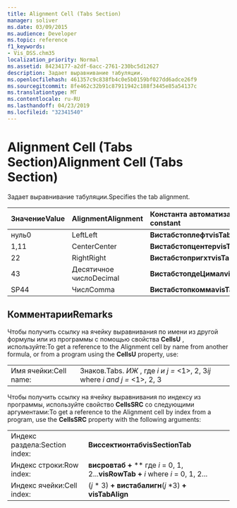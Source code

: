 ```yaml
---
title: Alignment Cell (Tabs Section)
manager: soliver
ms.date: 03/09/2015
ms.audience: Developer
ms.topic: reference
f1_keywords:
- Vis_DSS.chm35
localization_priority: Normal
ms.assetid: 84234177-a2df-6acc-2761-230bc5d12627
description: Задает выравнивание табуляции.
ms.openlocfilehash: 461357c9c838fb4c0e5b0159bf027dd6adce26f9
ms.sourcegitcommit: 8fe462c32b91c87911942c188f3445e85a54137c
ms.translationtype: MT
ms.contentlocale: ru-RU
ms.lasthandoff: 04/23/2019
ms.locfileid: "32341540"
---
```

# <a name="alignment-cell-tabs-section"></a><span data-ttu-id="f6cc7-103">Alignment Cell (Tabs Section)</span><span class="sxs-lookup"><span data-stu-id="f6cc7-103">Alignment Cell (Tabs Section)</span></span>

<span data-ttu-id="f6cc7-104">Задает выравнивание табуляции.</span><span class="sxs-lookup"><span data-stu-id="f6cc7-104">Specifies the tab alignment.</span></span>
  
|<span data-ttu-id="f6cc7-105">**Значение**</span><span class="sxs-lookup"><span data-stu-id="f6cc7-105">**Value**</span></span>|<span data-ttu-id="f6cc7-106">**Alignment**</span><span class="sxs-lookup"><span data-stu-id="f6cc7-106">**Alignment**</span></span>|<span data-ttu-id="f6cc7-107">**Константа автоматизации**</span><span class="sxs-lookup"><span data-stu-id="f6cc7-107">**Automation constant**</span></span>|
|:-----|:-----|:-----|
| <span data-ttu-id="f6cc7-108">нуль</span><span class="sxs-lookup"><span data-stu-id="f6cc7-108">0</span></span>  <br/> | <span data-ttu-id="f6cc7-109">Left</span><span class="sxs-lookup"><span data-stu-id="f6cc7-109">Left</span></span>  <br/> |<span data-ttu-id="f6cc7-110">**Вистабстоплефт**</span><span class="sxs-lookup"><span data-stu-id="f6cc7-110">**visTabStopLeft**</span></span> <br/> |
| <span data-ttu-id="f6cc7-111">1,1</span><span class="sxs-lookup"><span data-stu-id="f6cc7-111">1</span></span>  <br/> | <span data-ttu-id="f6cc7-112">Center</span><span class="sxs-lookup"><span data-stu-id="f6cc7-112">Center</span></span>  <br/> |<span data-ttu-id="f6cc7-113">**Вистабстопцентер**</span><span class="sxs-lookup"><span data-stu-id="f6cc7-113">**visTabStopCenter**</span></span> <br/> |
| <span data-ttu-id="f6cc7-114">2</span><span class="sxs-lookup"><span data-stu-id="f6cc7-114">2</span></span>  <br/> | <span data-ttu-id="f6cc7-115">Right</span><span class="sxs-lookup"><span data-stu-id="f6cc7-115">Right</span></span>  <br/> |<span data-ttu-id="f6cc7-116">**Вистабстопригхт**</span><span class="sxs-lookup"><span data-stu-id="f6cc7-116">**visTabStopRight**</span></span> <br/> |
| <span data-ttu-id="f6cc7-117">4</span><span class="sxs-lookup"><span data-stu-id="f6cc7-117">3</span></span>  <br/> | <span data-ttu-id="f6cc7-118">Десятичное число</span><span class="sxs-lookup"><span data-stu-id="f6cc7-118">Decimal</span></span>  <br/> |<span data-ttu-id="f6cc7-119">**ВистабстопдеЦимал**</span><span class="sxs-lookup"><span data-stu-id="f6cc7-119">**visTabStopDecimal**</span></span> <br/> |
| <span data-ttu-id="f6cc7-120">SP4</span><span class="sxs-lookup"><span data-stu-id="f6cc7-120">4</span></span>  <br/> | <span data-ttu-id="f6cc7-121">Числ</span><span class="sxs-lookup"><span data-stu-id="f6cc7-121">Comma</span></span>  <br/> |<span data-ttu-id="f6cc7-122">**Вистабстопкомма**</span><span class="sxs-lookup"><span data-stu-id="f6cc7-122">**visTabStopComma**</span></span> <br/> |
   
## <a name="remarks"></a><span data-ttu-id="f6cc7-123">Комментарии</span><span class="sxs-lookup"><span data-stu-id="f6cc7-123">Remarks</span></span>

<span data-ttu-id="f6cc7-124">Чтобы получить ссылку на ячейку выравнивания по имени из другой формулы или из программы с помощью свойства **CellsU** , используйте:</span><span class="sxs-lookup"><span data-stu-id="f6cc7-124">To get a reference to the Alignment cell by name from another formula, or from a program using the **CellsU** property, use:</span></span> 
  
|||
|:-----|:-----|
| <span data-ttu-id="f6cc7-125">Имя ячейки:</span><span class="sxs-lookup"><span data-stu-id="f6cc7-125">Cell name:</span></span>  <br/> | <span data-ttu-id="f6cc7-126">Знаков.</span><span class="sxs-lookup"><span data-stu-id="f6cc7-126">Tabs.</span></span>  <span data-ttu-id="f6cc7-127">*ИЖ* , где *i и j =* <1>, 2, 3</span><span class="sxs-lookup"><span data-stu-id="f6cc7-127">*ij*            where  *i and j =*  <1>, 2, 3</span></span>  <br/> |
   
<span data-ttu-id="f6cc7-128">Чтобы получить ссылку на ячейку выравнивания по индексу из программы, используйте свойство **CellsSRC** со следующими аргументами:</span><span class="sxs-lookup"><span data-stu-id="f6cc7-128">To get a reference to the Alignment cell by index from a program, use the **CellsSRC** property with the following arguments:</span></span> 
  
|||
|:-----|:-----|
| <span data-ttu-id="f6cc7-129">Индекс раздела:</span><span class="sxs-lookup"><span data-stu-id="f6cc7-129">Section index:</span></span>  <br/> |<span data-ttu-id="f6cc7-130">**Виссектионтаб**</span><span class="sxs-lookup"><span data-stu-id="f6cc7-130">**visSectionTab**</span></span> <br/> |
| <span data-ttu-id="f6cc7-131">Индекс строки:</span><span class="sxs-lookup"><span data-stu-id="f6cc7-131">Row index:</span></span>  <br/> |<span data-ttu-id="f6cc7-132">**висровтаб +** \*\* где *i* = 0, 1, 2...</span><span class="sxs-lookup"><span data-stu-id="f6cc7-132">**visRowTab +** *i*            where  *i*  = 0, 1, 2...</span></span>  <br/> |
| <span data-ttu-id="f6cc7-133">Индекс ячейки:</span><span class="sxs-lookup"><span data-stu-id="f6cc7-133">Cell index:</span></span>  <br/> | <span data-ttu-id="f6cc7-134">(*j* \* 3) **+ вистабалигн**</span><span class="sxs-lookup"><span data-stu-id="f6cc7-134">(*j*  \*3) **+ visTabAlign**</span></span> <br/> |
   

